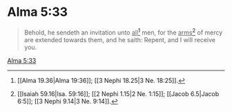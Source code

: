 # Alma 5:33

> Behold, he sendeth an invitation unto <u>all</u>[^a] men, for the <u>arms</u>[^b] of mercy are extended towards them, and he saith: Repent, and I will receive you.

[Alma 5:33](https://www.churchofjesuschrist.org/study/scriptures/bofm/alma/5?lang=eng&id=p33#p33)


[^a]: [[Alma 19.36|Alma 19:36]]; [[3 Nephi 18.25|3 Ne. 18:25]].  
[^b]: [[Isaiah 59.16|Isa. 59:16]]; [[2 Nephi 1.15|2 Ne. 1:15]]; [[Jacob 6.5|Jacob 6:5]]; [[3 Nephi 9.14|3 Ne. 9:14]].  
